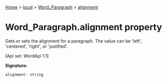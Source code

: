 [Home](./index) &gt; [local](local.md) &gt; [Word\_Paragraph](local.word_paragraph.md) &gt; [alignment](local.word_paragraph.alignment.md)

# Word\_Paragraph.alignment property

Gets or sets the alignment for a paragraph. The value can be 'left', 'centered', 'right', or 'justified'. 

 \[Api set: WordApi 1.1\]

**Signature:**
```javascript
alignment: string
```
